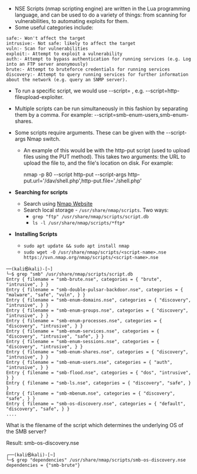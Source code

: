 - NSE Scripts (nmap scripting engine) are written in the Lua programming language, and can be used to do a variety of things: from scanning for vulnerabilities, to automating exploits for them.
- Some useful categories include:

```
safe:- Won't affect the target
intrusive:- Not safe: likely to affect the target
vuln:- Scan for vulnerabilities
exploit:- Attempt to exploit a vulnerability
auth:- Attempt to bypass authentication for running services (e.g. Log into an FTP server anonymously)
brute:- Attempt to bruteforce credentials for running services
discovery:- Attempt to query running services for further information about the network (e.g. query an SNMP server).

```

- To run a specific script, we would use --script=<script-name> , e.g. --script=http-fileupload-exploiter.
- Multiple scripts can be run simultaneously in this fashion by separating them by a comma. For example: --script=smb-enum-users,smb-enum-shares.
- Some scripts require arguments. These can be given with the --script-args Nmap switch.
    - An example of this would be with the http-put script (used to upload files using the PUT method). This takes two arguments: the URL to upload the file to, and the file's location on disk.  For example:
        
        nmap -p 80 --script http-put --script-args http-put.url='/dav/shell.php',http-put.file='./shell.php'
        
- **Searching for scripts**
    - Search using [Nmap Website](https://nmap.org/nsedoc/)
    - Search local storage - `/usr/share/nmap/scripts`. Two ways:
        - `grep "ftp" /usr/share/nmap/scripts/script.db`
        - `ls -l /usr/share/nmap/scripts/*ftp*`
- **Installing Scripts**
    - `sudo apt update && sudo apt install nmap`
    - `sudo wget -O /usr/share/nmap/scripts/<script-name>.nse https://svn.nmap.org/nmap/scripts/<script-name>.nse`

```
──(kali㉿kali)-[~]
└─$ grep "smb" /usr/share/nmap/scripts/script.db
Entry { filename = "smb-brute.nse", categories = { "brute", "intrusive", } }
Entry { filename = "smb-double-pulsar-backdoor.nse", categories = { "malware", "safe", "vuln", } }
Entry { filename = "smb-enum-domains.nse", categories = { "discovery", "intrusive", } }
Entry { filename = "smb-enum-groups.nse", categories = { "discovery", "intrusive", } }
Entry { filename = "smb-enum-processes.nse", categories = { "discovery", "intrusive", } }
Entry { filename = "smb-enum-services.nse", categories = { "discovery", "intrusive", "safe", } }
Entry { filename = "smb-enum-sessions.nse", categories = { "discovery", "intrusive", } }
Entry { filename = "smb-enum-shares.nse", categories = { "discovery", "intrusive", } }
Entry { filename = "smb-enum-users.nse", categories = { "auth", "intrusive", } }
Entry { filename = "smb-flood.nse", categories = { "dos", "intrusive", } }
Entry { filename = "smb-ls.nse", categories = { "discovery", "safe", } }
Entry { filename = "smb-mbenum.nse", categories = { "discovery", "safe", } }
Entry { filename = "smb-os-discovery.nse", categories = { "default", "discovery", "safe", } }
....
```

What is the filename of the script which determines the underlying OS of the SMB server?

Result: smb-os-discovery.nse

```
┌──(kali㉿kali)-[~]
└─$ grep "dependencies" /usr/share/nmap/scripts/smb-os-discovery.nse
dependencies = {"smb-brute"}
```
